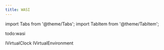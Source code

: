 ```yaml
---
title: WASI
---
```


import Tabs from '@theme/Tabs';
import TabItem from '@theme/TabItem';

todo:wasi

<Tabs queryString="wasi-feature">
  <TabItem value="IVirtualClock" label="WASI Virtual Clock">
    IVirtualClock
  </TabItem>
  <TabItem value="IVirtualEnvironment" label="WASI Virtual Environment">
    IVirtualEnvironment
  </TabItem>
</Tabs>